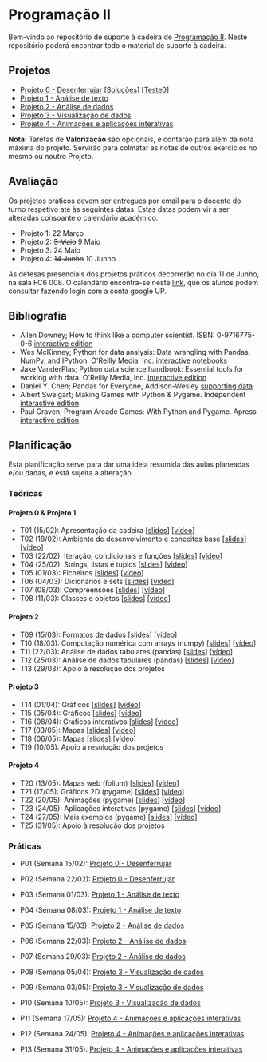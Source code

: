 # Programação II

Bem-vindo ao repositório de suporte à cadeira de [Programação II](https://sigarra.up.pt/fcup/pt/ucurr_geral.ficha_uc_view?pv_ocorrencia_id=464142).
Neste repositório poderá encontrar todo o material de suporte à cadeira.

## Projetos

* [Projeto 0 - Desenferrujar](https://hpacheco.github.io/progii/projetos/Projeto0.html) [[Soluções](https://hpacheco.github.io/progii/projetos/Solucoes0.html)] [[Teste0](https://hpacheco.github.io/progii/projetos/Teste0.html)] 
* [Projeto 1 - Análise de texto](https://hpacheco.github.io/progii/projetos/Projeto1.html)
* [Projeto 2 - Análise de dados](https://hpacheco.github.io/progii/projetos/Projeto2.html)
* [Projeto 3 - Visualização de dados](https://hpacheco.github.io/progii/projetos/Projeto3.html)
* [Projeto 4 - Animações e aplicações interativas](https://hpacheco.github.io/progii/projetos/Projeto4.html)

**Nota:** Tarefas de **Valorização** são opcionais, e contarão para além da nota máxima do projeto. Servirão para colmatar as notas de outros exercícios no mesmo ou noutro Projeto.

## Avaliação

Os projetos práticos devem ser entregues por email para o docente do turno respetivo até às seguintes datas.
Estas datas podem vir a ser alteradas consoante o calendário académico.

* Projeto 1: 22 Março
* Projeto 2: <s>3 Maio</s> 9 Maio
* Projeto 3: 24 Maio
* Projeto 4: <s>14 Junho</s> 10 Junho

As defesas presenciais dos projetos práticos decorrerão no dia 11 de Junho, na sala FC6 008.
O calendário encontra-se neste [link](https://docs.google.com/spreadsheets/d/1W6i65alkT8L8OSPIvQC-CfJl87KSj2L_qaKdwCFzEH0/edit?usp=sharing), que os alunos podem consultar fazendo login com a conta google UP.

## Bibliografia

- Allen Downey; How to think like a computer scientist. ISBN: 0-9716775-0-6 [interactive edition](https://runestone.academy/runestone/books/published/thinkcspy/index.html) 
- Wes McKinney; Python for data analysis: Data wrangling with Pandas, NumPy, and IPython. O'Reilly Media, Inc. [interactive notebooks](https://github.com/wesm/pydata-book)
- Jake VanderPlas; Python data science handbook: Essential tools for working with data. O'Reilly Media, Inc. [interactive edition](https://jakevdp.github.io/PythonDataScienceHandbook/)
- Daniel Y. Chen; Pandas for Everyone, Addison-Wesley [supporting data](https://github.com/chendaniely/pandas_for_everyone)
- Albert Sweigart; Making Games with Python & Pygame. Independent [interactive edition](https://inventwithpython.com/pygame/)
- Paul Craven; Program Arcade Games: With Python and Pygame. Apress [interactive edition](http://programarcadegames.com/)

## Planificação

Esta planificação serve para dar uma ideia resumida das aulas planeadas e/ou dadas, e está sujeita a alteração.

### Teóricas

#### Projeto 0 & Projeto 1
* T01 (15/02): Apresentação da cadeira [[slides](slides/t01.pdf)] [[vídeo](https://drive.google.com/file/d/1dE0zT8Sa_-ft5thdC6omBbZQs3CEfFGd/view?usp=sharing)]
* T02 (18/02): Ambiente de desenvolvimento e conceitos base [[slides](slides/t02.pdf)] [[vídeo](https://drive.google.com/file/d/11WR57Rje7onDoGWgG03IOtyMXf3innQo/view?usp=sharing)]
* T03 (22/02): Iteração, condicionais e funções [[slides](slides/t03.pdf)] [[vídeo](https://drive.google.com/file/d/1rhMCPS8VfXEu6uyzjBIhv5k1kTdvALsW/view?usp=sharing)]
* T04 (25/02): Strings, listas e tuplos [[slides](slides/t04.pdf)] [[vídeo](https://drive.google.com/file/d/1GLCWzH_OpXjjp7h0qQOfoF1z5tzwf_BZ/view?usp=sharing)]
* T05 (01/03): Ficheiros [[slides](slides/t05.pdf)] [[vídeo](https://drive.google.com/file/d/1ozFlmVuz2Hem6vik_zukjWJBS8_WM1MY/view?usp=sharing)]
* T06 (04/03): Dicionários e sets [[slides](slides/t06.pdf)] [[vídeo](https://drive.google.com/file/d/1IPElxxntRVvWxNK9mSUUE8yyAGkNAvfj/view?usp=sharing)]
* T07 (08/03): Compreensões [[slides](slides/t07.pdf)] [[vídeo](https://drive.google.com/file/d/11Jpa_dNhwwp-WWmX3vNT1raHQ9zno7U2/view?usp=sharing)]
* T08 (11/03): Classes e objetos [[slides](slides/t08.pdf)] [[vídeo](https://drive.google.com/file/d/1D3MQIq7g3XqdhJzHewEJUbb9UNmDtCAx/view?usp=sharing)]

#### Projeto 2
* T09 (15/03): Formatos de dados [[slides](slides/t09.pdf)] [[vídeo](https://drive.google.com/file/d/1ggdM3F5ZdEHp3MlWOK54xOL8SeJUdKIj/view?usp=sharing)]
* T10 (18/03): Computação numérica com arrays (numpy) [[slides](slides/t10.pdf)] [[vídeo](https://drive.google.com/file/d/1p9uJcCpC4kQuZAJYPKZaVGa12UohDoDS/view?usp=sharing)]
* T11 (22/03): Análise de dados tabulares (pandas) [[slides](slides/t11.pdf)] [[vídeo](https://drive.google.com/file/d/1tUfulMvoKdJ3OON6HnQC3Y0EAcjv8jBC/view?usp=sharing)]
* T12 (25/03): Análise de dados tabulares (pandas) [[slides](slides/t12.pdf)] [[vídeo](https://drive.google.com/file/d/16MkO_leHX4LIafaNYr9TOP0oIhoGYWUz/view?usp=sharing)]
* T13 (29/03): Apoio à resolução dos projetos

#### Projeto 3 
* T14 (01/04): Gráficos [[slides](slides/t14.pdf)] [[vídeo](https://drive.google.com/file/d/1e4RoUefp624N5K0nne_UloHSFxkE-Y42/view?usp=sharing)]
* T15 (05/04): Gráficos [[slides](slides/t15.pdf)] [[vídeo](https://drive.google.com/file/d/109WI4TejOHxb4Qr3YjYnQnm6n35bj7-j/view?usp=sharing)]
* T16 (08/04): Gráficos interativos [[slides](slides/t16.pdf)] [[vídeo](https://drive.google.com/file/d/1VCTR4y6tPfmoxpKjOmsnIlyT1buJ8pWo/view?usp=sharing)]
* T17 (03/05): Mapas [[slides](slides/t17.pdf)] [[vídeo](https://drive.google.com/file/d/18A3DrBQcHlhgR5L7YgI-4FXKYnj2FGzW/view?usp=sharing)] 
* T18 (06/05): Mapas [[slides](slides/t18.pdf)] [[vídeo](https://drive.google.com/file/d/15A8s_0WclYuuiDQPMppXukBltFIsA6ZA/view?usp=sharing)]
* T19 (10/05): Apoio à resolução dos projetos

#### Projeto 4
* T20 (13/05): Mapas web (folium) [[slides](slides/t20.pdf)] [[vídeo](https://drive.google.com/file/d/1_M5GOtTZZegs3GgGG9FjT_xSy9hZfR9Q/view?usp=sharing)]
* T21 (17/05): Gráficos 2D (pygame) [[slides](slides/t21.pdf)] [[vídeo](https://drive.google.com/file/d/1FddSWUHpec6HWfc5IIY5GIuEZ7WEjnm8/view?usp=sharing)]
* T22 (20/05): Animações (pygame) [[slides](slides/t22.pdf)] [[vídeo](https://drive.google.com/file/d/1HnpIq1twzNcEkuLcjE6ZYfLpgm5d_kSx/view?usp=sharing)]
* T23 (24/05): Aplicações interativas (pygame) [[slides](slides/t23.pdf)] [[vídeo](https://drive.google.com/file/d/1RtmiXFiA5bFV7DnPkfROHilHst_rXBhg/view?usp=sharing)]
* T24 (27/05): Mais exemplos (pygame) [[slides](slides/t24.pdf)] [[vídeo](https://drive.google.com/file/d/19-aSWOQR78hj_E8i1IQqdAlXtJhvWw9X/view?usp=sharing)]
* T25 (31/05): Apoio à resolução dos projetos

### Práticas

* P01 (Semana 15/02): [Projeto 0 - Desenferrujar](https://hpacheco.github.io/progii/projetos/Projeto0.html)
* P02 (Semana 22/02): [Projeto 0 - Desenferrujar](https://hpacheco.github.io/progii/projetos/Projeto0.html)
* P03 (Semana 01/03): [Projeto 1 - Análise de texto](https://hpacheco.github.io/progii/projetos/Projeto1.html)
* P04 (Semana 08/03): [Projeto 1 - Análise de texto](https://hpacheco.github.io/progii/projetos/Projeto1.html)

* P05 (Semana 15/03): [Projeto 2 - Análise de dados](https://hpacheco.github.io/progii/projetos/Projeto2.html)
* P06 (Semana 22/03): [Projeto 2 - Análise de dados](https://hpacheco.github.io/progii/projetos/Projeto0.html)
* P07 (Semana 29/03): [Projeto 2 - Análise de dados](https://hpacheco.github.io/progii/projetos/Projeto2.html)

* P08 (Semana 05/04): [Projeto 3 - Visualização de dados](https://hpacheco.github.io/progii/projetos/Projeto3.html)
* P09 (Semana 03/05): [Projeto 3 - Visualização de dados](https://hpacheco.github.io/progii/projetos/Projeto3.html)
* P10 (Semana 10/05): [Projeto 3 - Visualização de dados](https://hpacheco.github.io/progii/projetos/Projeto3.html)

* P11 (Semana 17/05): [Projeto 4 - Animações e aplicações interativas](https://hpacheco.github.io/progii/projetos/Projeto4.html)
* P12 (Semana 24/05): [Projeto 4 - Animações e aplicações interativas](https://hpacheco.github.io/progii/projetos/Projeto4.html)
* P13 (Semana 31/05): [Projeto 4 - Animações e aplicações interativas](https://hpacheco.github.io/progii/projetos/Projeto4.html)


